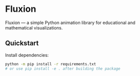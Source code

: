 # Fluxion

Fluxion — a simple Python animation library for educational and mathematical visualizations.

## Quickstart

Install dependencies:
```bash
python -m pip install -r requirements.txt
# or use pip install -e . after building the package

